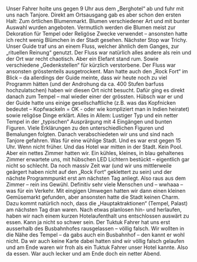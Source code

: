 Unser Fahrer holte uns gegen 9 Uhr aus dem „Berghotel“ ab und fuhr mit uns nach Tanjore. Direkt am Ortsausgang gab es aber schon den ersten Halt: Zum örtlichen Blumenmarkt. Blumen verschiedener Art und mit bunter Auswahl wurden angeboten. Vermutlich werden die Blumen meist zur Dekoration für Tempel oder Religöse Zwecke verwendet – ansonsten hatte ich recht wenig Blümchen in der Stadt gesehen. Nächster Stop war Trichy. Unser Guide traf uns an einem Fluss, welcher ähnlich dem Ganges, zur „rituellen Reinung“ genutzt. Der Fluss war natürlich alles andere als rein und der Ort war recht chaotisch. Aber ein Elefant stand rum. Sowie verschiedene „Gedenkstellen“ für kürzlich verstorbene. Der Fluss war ansonsten grösstenteils ausgetrockent. Man hatte auch den „Rock Fort“ im Blick – da allerdings der Guide meinte, dass wir heute noch zu viel Programm hätten (und der Androhung da ca. 400 Stufen barfuss hochzulatschen) haben wir diesen Ort nicht besucht. Dafür ging es direkt danach zum Tempel – mal wieder einer der grössten. Hübsch war er und der Guide hatte uns einige gesellschaftliche (z.B. was das Kopfnicken bedeutet – Kopfwackeln = OK - oder wie kompliziert man in Indien heiratet) sowie religöse Dinge erklärt. Alles in Allem: Lustiger Typ und ein netter Tempel in der „typischen“ Ausprärgung mit 4 Eingängen und bunten Figuren. Viele Erklärungen zu den unterschiedlichen Figuren und Bemalungen folgten. Danach verabschiedeten wir uns und sind nach Tanjore gefahren.Was für eine wühlige Stadt. Und es war erst gegen 15 Uhr. Wenn nicht früher. Und das Hotel war mitten in der Stadt. Kein Pool. Aber ein nettes Zimmer hatten wir. Ein kühles, kleines, in blau gehaltenes Zimmer erwartete uns, mit hübschen LED Lichtern bestückt – eigentlich gar nicht so schlecht. Da noch massiv Zeit war (und wir uns mittlerweile geärgert haben nicht auf den „Rock Fort“ geklettert zu sein) und der nächste Programmpunkt erst am nächsten Tag anliegt.Also raus aus dem Zimmer – rein ins Gewühl. Definitiv sehr viele Menschen und – wwhaaa – was für ein Verkehr. Mit eingigen Umwegen hatten wir dann einen kleinen Gemüsemarkt gefunden, aber ansonsten hatte die Stadt keinen Charm. Dazu kommt natürlich noch, dass die „Hauptaktraktionen“ (Tempel, Palast) am nächsten Tag dran waren. Nach etwas planlosen hin- und herlaufen, haben wir nach einem kurzen Hotelaufenthalt uns entschlossen auswärt zu essen. Kann ja nicht so schwer sein.Der Tuktuk Fahrer hat uns erst ausserhalb des Busbahnhofes rausgelassen – völlig falsch. Wir wollten in die Nähe des Tempel – da gabs auch ein Busbahnhof – den kannt er wohl nicht. Da wir auch keine Karte dabei hatten sind wir völlig falsch gelaufen und am Ende waren wir froh als ein Tuktuk Fahrer unser Hotel kannte. Also da essen. War auch lecker und am Ende doch ein netter Abend.